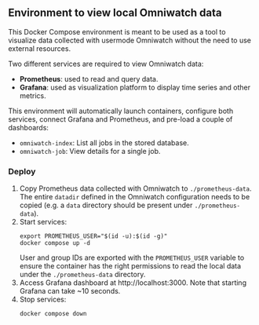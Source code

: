 ## Environment to view local Omniwatch data

This Docker Compose environment is meant to be used as a tool to visualize
data collected with usermode Omniwatch without the need to use external resources.

Two different services are required to view Omniwatch data:
 - **Prometheus**: used to read and query data.
 - **Grafana**: used as visualization platform to display time series and
   other metrics.

This environment will automatically launch containers, configure both services,
connect Grafana and Prometheus, and pre-load a couple of dashboards:
 - `omniwatch-index`: List all jobs in the stored database.
 - `omniwatch-job`: View details for a single job.

### Deploy

1. Copy Prometheus data collected with Omniwatch to `./prometheus-data`. The
   entire `datadir` defined in the Omniwatch configuration needs to be copied
   (e.g. a `data` directory should be present under `./prometheus-data`).
2. Start services:
   ```
   export PROMETHEUS_USER="$(id -u):$(id -g)"
   docker compose up -d
   ```
   User and group IDs are exported with the `PROMETHEUS_USER` variable to ensure
   the container has the right permissions to read the local data under the
   `./prometheus-data` directory.
4. Access Grafana dashboard at http://localhost:3000. Note that starting
   Grafana can take ~10 seconds.
5. Stop services:
   ```
   docker compose down
   ```
